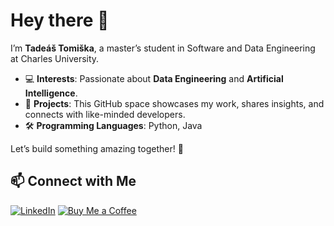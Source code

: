 # Hey there 👋  

I’m **Tadeáš Tomiška**, a master’s student in Software and Data Engineering at Charles University.

- 💻 **Interests**: Passionate about **Data Engineering** and **Artificial Intelligence**.  
- 📂 **Projects**: This GitHub space showcases my work, shares insights, and connects with like-minded developers.
- 🛠️ **Programming Languages**: Python, Java


Let’s build something amazing together! 🚀  


## 📫 Connect with Me  
[![LinkedIn](https://img.shields.io/badge/LinkedIn-0A66C2?style=for-the-badge&logo=linkedin&logoColor=white)](https://www.linkedin.com/in/tomiskat)
[![Buy Me a Coffee](https://img.shields.io/badge/Buy%20Me%20A%20Coffee-FF813F?style=for-the-badge&logo=buy-me-a-coffee&logoColor=white)](https://www.buymeacoffee.com/tomiskat)
